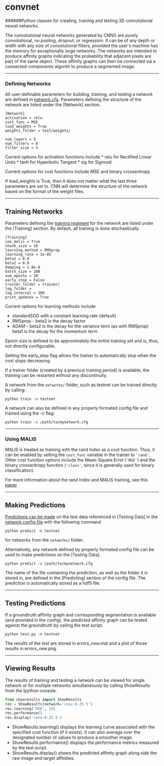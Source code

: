 # convnet
######Python classes for creating, training and testing 3D convolutional neural networks.

   The convolutional neural networks generated by CNN() are purely convolutional,
no pooling, dropout, or regression. It can be of any depth or width with any 
size of convolutional filters, provided the user's machine has the memory for 
exceptionally large networks. The networks are intended to produce affinity graphs
indicating the probability that adjacent pixels are part of the same object. These
affinity graphs can then be connected via a connected-components algorith to 
produce a segmented image.

-------------------------------------------------------------------------------
### Defining Networks
All user-definable parameters for building, training, and testing a network are
defined in [network.cfg](https://github.com/schurterb/convolutional_network/wiki/Network-Configuration). Parameters defining the structure of the network are
listed under the [Network] section.

```
[Network]
activation = relu
cost_func = MSE
load_weights = True
weights_folder = test/weights/

num_layers = 5
num_filters = 6
filter_size = 5
```

Current options for activation functions include
    * relu for Rectified Linear Units
    * tanh for Hyperbolic Tangent
    * sig for Sigmoid

Current options for cost functions include MSE and binary crossentropy.

If load_weights is True, then it does not matter what the last three parameters
are set to. CNN will determine the structure of the network based on the format
of the weight files.

-------------------------------------------------------------------------------
## Training Networks
Parameters defining the [training regiment](https://github.com/schurterb/convolutional_network/wiki/Training-a-Network) for the network are listed under the
[Training] section. By default, all training is done stochastically.

```
[Training]
use_malis = True
chunk_size = 10
learning_method = RMSprop
learning_rate = 1e-05
beta1 = 0.9
beta2 = 0.9
damping = 1.0e-8
batch_size = 100
num_epochs = 10
early_stop = False
trainer_folder = trainer/
log_folder =  
log_interval = 100
print_updates = True
```

Current options for learning methods include
* standardSGD with a constant learning rate (default)
* RMSprop - beta2 is the decay factor
* ADAM - beta2 is the decay for the variance term (as with RMSprop)
beta1 is the decay for the momentum term

Epoch size is defined to be approximately the entire training set and is, thus, not directly configurable.

Setting the early_stop flag allows the trainer to automatically stop when the cost stops decreasing.

If a trainer folder (created by a previous training period) is available, 
the training can be restarted without any discontinuity.

A network from the `networks/` folder, such as testnet can be trained directly by calling:
```
python train -n testnet
```

A network can also be defined in any properly formated config file and trained using the -c flag:
```
python train -c /path/to/mynetwork.cfg
```
-------------------------------------------------------------------------------
### Using MALIS
MALIS is treated as training with the rand Index as a cost function. Thus, it 
can be enabled by setting the `cost_func` variable in the trainer to `'rand'`. 
Other cost function options include the Mean-Square Error (`'MSE'`) and the 
binary crossentropy function (`'class'`, since it is generally used for binary 
classification).

For more information about the rand Index and MALIS training, see this [paper](http://papers.nips.cc/paper/3887-maximin-affinity-learning-of-image-segmentation).

-------------------------------------------------------------------------------
## Making Predictions
[Predictions can be made](https://github.com/schurterb/convolutional_network/wiki/Making-Predictions) on the test data referenced in [Testing Data] in the 
[network config file](https://github.com/schurterb/convolutional_network/wiki/Network-Configuration) with the following command
```
python predict -n testnet
```
for networks from the `networks/` folder.

Alternatively, any network defined by properly formated config file can be used
to make predictions on the [Testing Data].
```
python predict -c /path/to/mynetwork.cfg
```

The name of the file containing the prediction, as well as the folder it is 
stored in, are defined in the [Predicting] section of the config file. 
The prediction is automatically stored as a hdf5 file.

-------------------------------------------------------------------------------
## Testing Predictions

If a groundtruth affinity graph and corresponding segmentation is available 
(and provided in the config), the predicted affinity graph can be tested against
the groundtruth by calling the test script.
```
python test.py -n testnet
```
The results of the test are stored in errors_new.mat and a plot of those results
in errors_new.png. 

-------------------------------------------------------------------------------
## Viewing Results

The results of training and testing a network can be viewed for single network 
or for multiple networks simultaneously by calling ShowResults from the Ipython
console. 
```python
from showresults import ShowResults
res = ShowResults(network='conv-8.25.5')
res.learning('MSE', 10)
res.performance()
res.display('conv-8.25.5')
```

* ShowResults.learning() displays the learning curve associated with the specified
cost function (if it exists). It can also average over the designated number
of values to produce a smoother image.
* ShowResults.performance() displays the performance metrics measured by the test script.
* ShowResults.display() shows the predicted affinity graph along side the raw 
image and target affinities.

